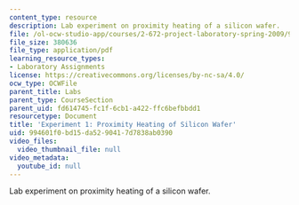 ```yaml
---
content_type: resource
description: Lab experiment on proximity heating of a silicon wafer.
file: /ol-ocw-studio-app/courses/2-672-project-laboratory-spring-2009/994601f0bd15da5290417d7838ab0390_prx_heat.pdf
file_size: 380636
file_type: application/pdf
learning_resource_types:
- Laboratory Assignments
license: https://creativecommons.org/licenses/by-nc-sa/4.0/
ocw_type: OCWFile
parent_title: Labs
parent_type: CourseSection
parent_uid: fd614745-fc1f-6cb1-a422-ffc6befbbdd1
resourcetype: Document
title: 'Experiment 1: Proximity Heating of Silicon Wafer'
uid: 994601f0-bd15-da52-9041-7d7838ab0390
video_files:
  video_thumbnail_file: null
video_metadata:
  youtube_id: null
---
```

Lab experiment on proximity heating of a silicon wafer.